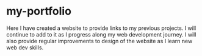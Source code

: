 # my-portfolio
Here I have created a website to provide links to my previous projects. I will continue to add to it as I progress along my web development journey. I will also provide regular improvements to design of the website as I learn new web dev skills.
